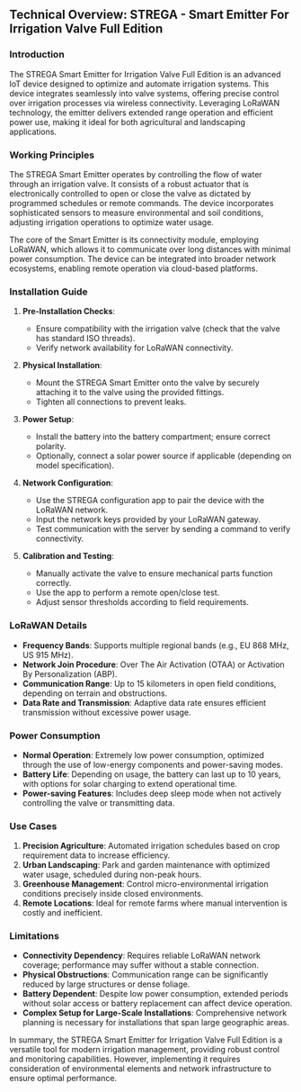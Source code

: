 ## Technical Overview: STREGA - Smart Emitter For Irrigation Valve Full Edition

### Introduction

The STREGA Smart Emitter for Irrigation Valve Full Edition is an advanced IoT device designed to optimize and automate irrigation systems. This device integrates seamlessly into valve systems, offering precise control over irrigation processes via wireless connectivity. Leveraging LoRaWAN technology, the emitter delivers extended range operation and efficient power use, making it ideal for both agricultural and landscaping applications.

### Working Principles

The STREGA Smart Emitter operates by controlling the flow of water through an irrigation valve. It consists of a robust actuator that is electronically controlled to open or close the valve as dictated by programmed schedules or remote commands. The device incorporates sophisticated sensors to measure environmental and soil conditions, adjusting irrigation operations to optimize water usage.

The core of the Smart Emitter is its connectivity module, employing LoRaWAN, which allows it to communicate over long distances with minimal power consumption. The device can be integrated into broader network ecosystems, enabling remote operation via cloud-based platforms.

### Installation Guide

1. **Pre-Installation Checks**: 
   - Ensure compatibility with the irrigation valve (check that the valve has standard ISO threads).
   - Verify network availability for LoRaWAN connectivity.

2. **Physical Installation**:
   - Mount the STREGA Smart Emitter onto the valve by securely attaching it to the valve using the provided fittings.
   - Tighten all connections to prevent leaks.

3. **Power Setup**:
   - Install the battery into the battery compartment; ensure correct polarity.
   - Optionally, connect a solar power source if applicable (depending on model specification).

4. **Network Configuration**:
   - Use the STREGA configuration app to pair the device with the LoRaWAN network.
   - Input the network keys provided by your LoRaWAN gateway.
   - Test communication with the server by sending a command to verify connectivity.

5. **Calibration and Testing**:
   - Manually activate the valve to ensure mechanical parts function correctly.
   - Use the app to perform a remote open/close test.
   - Adjust sensor thresholds according to field requirements.

### LoRaWAN Details

- **Frequency Bands**: Supports multiple regional bands (e.g., EU 868 MHz, US 915 MHz).
- **Network Join Procedure**: Over The Air Activation (OTAA) or Activation By Personalization (ABP).
- **Communication Range**: Up to 15 kilometers in open field conditions, depending on terrain and obstructions.
- **Data Rate and Transmission**: Adaptive data rate ensures efficient transmission without excessive power usage.

### Power Consumption

- **Normal Operation**: Extremely low power consumption, optimized through the use of low-energy components and power-saving modes.
- **Battery Life**: Depending on usage, the battery can last up to 10 years, with options for solar charging to extend operational time.
- **Power-saving Features**: Includes deep sleep mode when not actively controlling the valve or transmitting data.

### Use Cases

1. **Precision Agriculture**: Automated irrigation schedules based on crop requirement data to increase efficiency.
2. **Urban Landscaping**: Park and garden maintenance with optimized water usage, scheduled during non-peak hours.
3. **Greenhouse Management**: Control micro-environmental irrigation conditions precisely inside closed environments.
4. **Remote Locations**: Ideal for remote farms where manual intervention is costly and inefficient.

### Limitations

- **Connectivity Dependency**: Requires reliable LoRaWAN network coverage; performance may suffer without a stable connection.
- **Physical Obstructions**: Communication range can be significantly reduced by large structures or dense foliage.
- **Battery Dependent**: Despite low power consumption, extended periods without solar access or battery replacement can affect device operation.
- **Complex Setup for Large-Scale Installations**: Comprehensive network planning is necessary for installations that span large geographic areas.

In summary, the STREGA Smart Emitter for Irrigation Valve Full Edition is a versatile tool for modern irrigation management, providing robust control and monitoring capabilities. However, implementing it requires consideration of environmental elements and network infrastructure to ensure optimal performance.